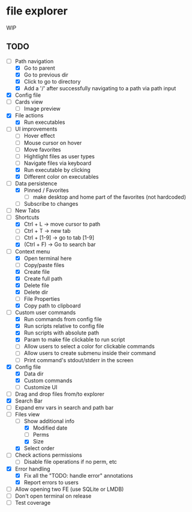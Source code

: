 # file explorer

WIP

## TODO

- [ ] Path navigation
  - [x] Go to parent
  - [x] Go to previous dir
  - [x] Click to go to directory
  - [x] Add a '/' after successfully navigating to a path via path input
- [x] Config file
- [ ] Cards view
  - [ ] Image preview
- [x] File actions
  - [x] Run executables
- [ ] UI improvements
  - [ ] Hover effect
  - [ ] Mouse cursor on hover
  - [ ] Move favorites
  - [ ] Hightlight files as user types
  - [ ] Navigate files via keyboard
  - [x] Run executable by clicking
  - [x] Different color on executables
- [ ] Data persistence
  - [x] Pinned / Favorites
    - [ ] make desktop and home part of the favorites (not hardcoded)
  - [ ] Subscribe to changes
- [ ] New Tabs
- [ ] Shortcuts
  - [x] Ctrl + L -> move cursor to path
  - [ ] Ctrl + T -> new tab
  - [ ] Ctrl + [1-9] -> go to tab [1-9]
  - [x] (Ctrl + F) -> Go to search bar
- [ ] Context menu
  - [x] Open terminal here
  - [ ] Copy/paste files
  - [x] Create file
   - [x] Create full path
  - [x] Delete file
  - [x] Delete dir
  - [ ] File Properties
  - [x] Copy path to clipboard
- [ ] Custom user commands
  - [x] Run commands from config file
  - [x] Run scripts relative to config file
  - [x] Run scripts with absolute path
  - [x] Param to make file clickable to run script
  - [ ] Allow users to select a color for clickable commands
  - [ ] Allow users to create submenu inside their command
  - [ ] Print command's stdout/stderr in the screen
- [x] Config file
  - [x] Data dir
  - [x] Custom commands
  - [ ] Customize UI
- [ ] Drag and drop files from/to explorer
- [x] Search Bar
- [ ] Expand env vars in search and path bar
- [ ] Files view
  - [ ] Show additional info
    - [x] Modified date
    - [ ] Perms
    - [x] Size
  - [x] Select order
- [ ] Check actions permissions
  - [ ] Disable file operations if no perm, etc
- [x] Error handling
  - [x] Fix all the "TODO: handle error" annotations
  - [x] Report errors to users
- [ ] Allow opening two FE (use SQLite or LMDB)
- [ ] Don't open terminal on release
- [ ] Test coverage